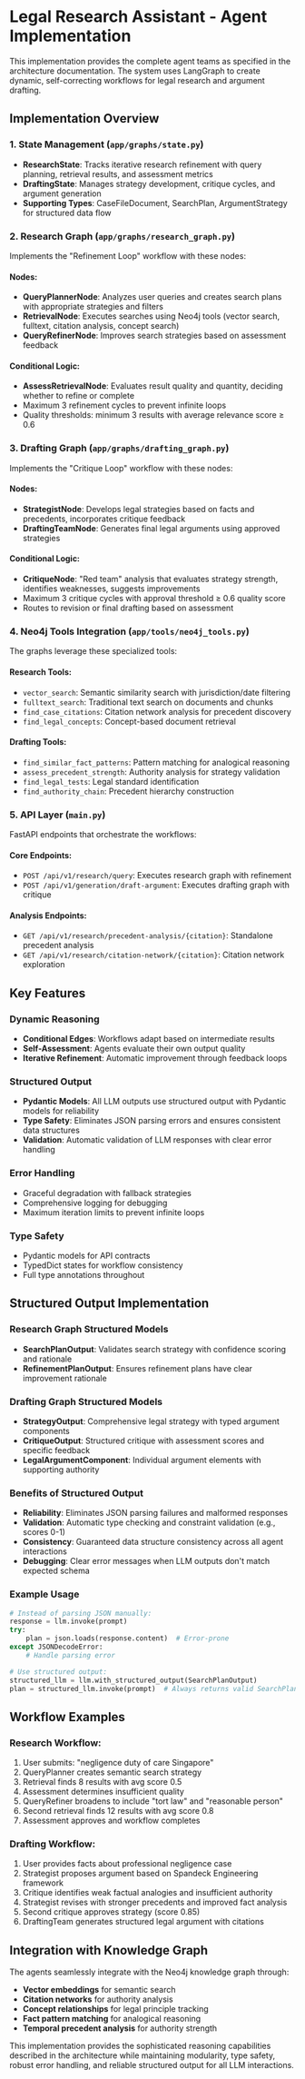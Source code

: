 # Legal Research Assistant - Agent Implementation

This implementation provides the complete agent teams as specified in the architecture documentation. The system uses LangGraph to create dynamic, self-correcting workflows for legal research and argument drafting.

## Implementation Overview

### 1. State Management (`app/graphs/state.py`)
- **ResearchState**: Tracks iterative research refinement with query planning, retrieval results, and assessment metrics
- **DraftingState**: Manages strategy development, critique cycles, and argument generation
- **Supporting Types**: CaseFileDocument, SearchPlan, ArgumentStrategy for structured data flow

### 2. Research Graph (`app/graphs/research_graph.py`)
Implements the "Refinement Loop" workflow with these nodes:

#### Nodes:
- **QueryPlannerNode**: Analyzes user queries and creates search plans with appropriate strategies and filters
- **RetrievalNode**: Executes searches using Neo4j tools (vector search, fulltext, citation analysis, concept search)
- **QueryRefinerNode**: Improves search strategies based on assessment feedback

#### Conditional Logic:
- **AssessRetrievalNode**: Evaluates result quality and quantity, deciding whether to refine or complete
- Maximum 3 refinement cycles to prevent infinite loops
- Quality thresholds: minimum 3 results with average relevance score ≥ 0.6

### 3. Drafting Graph (`app/graphs/drafting_graph.py`)
Implements the "Critique Loop" workflow with these nodes:

#### Nodes:
- **StrategistNode**: Develops legal strategies based on facts and precedents, incorporates critique feedback
- **DraftingTeamNode**: Generates final legal arguments using approved strategies

#### Conditional Logic:
- **CritiqueNode**: "Red team" analysis that evaluates strategy strength, identifies weaknesses, suggests improvements
- Maximum 3 critique cycles with approval threshold ≥ 0.6 quality score
- Routes to revision or final drafting based on assessment

### 4. Neo4j Tools Integration (`app/tools/neo4j_tools.py`)
The graphs leverage these specialized tools:

#### Research Tools:
- `vector_search`: Semantic similarity search with jurisdiction/date filtering
- `fulltext_search`: Traditional text search on documents and chunks
- `find_case_citations`: Citation network analysis for precedent discovery
- `find_legal_concepts`: Concept-based document retrieval

#### Drafting Tools:
- `find_similar_fact_patterns`: Pattern matching for analogical reasoning
- `assess_precedent_strength`: Authority analysis for strategy validation
- `find_legal_tests`: Legal standard identification
- `find_authority_chain`: Precedent hierarchy construction

### 5. API Layer (`main.py`)
FastAPI endpoints that orchestrate the workflows:

#### Core Endpoints:
- `POST /api/v1/research/query`: Executes research graph with refinement
- `POST /api/v1/generation/draft-argument`: Executes drafting graph with critique

#### Analysis Endpoints:
- `GET /api/v1/research/precedent-analysis/{citation}`: Standalone precedent analysis
- `GET /api/v1/research/citation-network/{citation}`: Citation network exploration

## Key Features

### Dynamic Reasoning
- **Conditional Edges**: Workflows adapt based on intermediate results
- **Self-Assessment**: Agents evaluate their own output quality
- **Iterative Refinement**: Automatic improvement through feedback loops

### Structured Output
- **Pydantic Models**: All LLM outputs use structured output with Pydantic models for reliability
- **Type Safety**: Eliminates JSON parsing errors and ensures consistent data structures
- **Validation**: Automatic validation of LLM responses with clear error handling

### Error Handling
- Graceful degradation with fallback strategies
- Comprehensive logging for debugging
- Maximum iteration limits to prevent infinite loops

### Type Safety
- Pydantic models for API contracts
- TypedDict states for workflow consistency
- Full type annotations throughout

## Structured Output Implementation

### Research Graph Structured Models
- **SearchPlanOutput**: Validates search strategy with confidence scoring and rationale
- **RefinementPlanOutput**: Ensures refinement plans have clear improvement rationale

### Drafting Graph Structured Models  
- **StrategyOutput**: Comprehensive legal strategy with typed argument components
- **CritiqueOutput**: Structured critique with assessment scores and specific feedback
- **LegalArgumentComponent**: Individual argument elements with supporting authority

### Benefits of Structured Output
- **Reliability**: Eliminates JSON parsing failures and malformed responses
- **Validation**: Automatic type checking and constraint validation (e.g., scores 0-1)
- **Consistency**: Guaranteed data structure consistency across all agent interactions
- **Debugging**: Clear error messages when LLM outputs don't match expected schema

### Example Usage
```python
# Instead of parsing JSON manually:
response = llm.invoke(prompt)
try:
    plan = json.loads(response.content)  # Error-prone
except JSONDecodeError:
    # Handle parsing error

# Use structured output:
structured_llm = llm.with_structured_output(SearchPlanOutput)
plan = structured_llm.invoke(prompt)  # Always returns valid SearchPlanOutput
```

## Workflow Examples

### Research Workflow:
1. User submits: "negligence duty of care Singapore"
2. QueryPlanner creates semantic search strategy
3. Retrieval finds 8 results with avg score 0.5
4. Assessment determines insufficient quality
5. QueryRefiner broadens to include "tort law" and "reasonable person"
6. Second retrieval finds 12 results with avg score 0.8
7. Assessment approves and workflow completes

### Drafting Workflow:
1. User provides facts about professional negligence case
2. Strategist proposes argument based on Spandeck Engineering framework
3. Critique identifies weak factual analogies and insufficient authority
4. Strategist revises with stronger precedents and improved fact analysis
5. Second critique approves strategy (score 0.85)
6. DraftingTeam generates structured legal argument with citations

## Integration with Knowledge Graph

The agents seamlessly integrate with the Neo4j knowledge graph through:
- **Vector embeddings** for semantic search
- **Citation networks** for authority analysis  
- **Concept relationships** for legal principle tracking
- **Fact pattern matching** for analogical reasoning
- **Temporal precedent analysis** for authority strength

This implementation provides the sophisticated reasoning capabilities described in the architecture while maintaining modularity, type safety, robust error handling, and reliable structured output for all LLM interactions.
